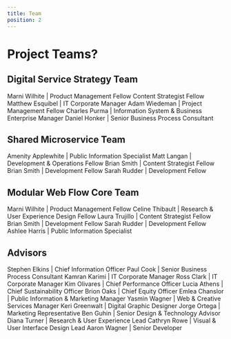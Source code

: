 ```yaml
---
title: Team
position: 2
---
```


# Project Teams?

## Digital Service Strategy Team
Marni Wilhite \| Product Management Fellow
Content Strategist Fellow
Matthew Esquibel \| IT Corporate Manager
Adam Wiedeman \| Project Management Fellow
Charles Purma \| Information System & Business Enterprise Manager
Daniel Honker \| Senior Business Process Consultant

## Shared Microservice Team
Amenity Applewhite \| Public Information Specialist
Matt Langan \| Development & Operations Fellow
Brian Smith \| Content Strategist Fellow
Brian Smith \| Development Fellow
Sarah Rudder \| Development Fellow

## Modular Web Flow Core Team
Marni Wilhite \| Product Management Fellow
Celine Thibault \| Research & User Experience Design Fellow
Laura Trujillo \| Content Strategist Fellow
Brian Smith \| Development Fellow
Sarah Rudder \| Development Fellow
Ashlee Harris | Public Information Specialist

## Advisors
Stephen Elkins \| Chief Information Officer
Paul Cook \| Senior Business Process Consultant
Kamran Karimi \| IT Corporate Manager
Ross Clark \| IT Corporate Manager
Kim Olivares \| Chief Performance Officer
Lucia Athens \| Chief Sustainability Officer
Brion Oaks \| Chief Equity Officer
Emlea Chanslor \| Public Information & Marketing Manager
Yasmin Wagner \| Web & Creative Services Manager
Keri Greenwalt \| Digital Graphic Designer
Jorge Ortega \| Marketing Representative
Ben Guhin \| Senior Design & Technology Advisor
Diana Turner \| Research & User Experience Lead
Cathryn Rowe \| Visual & User Interface Design Lead
Aaron Wagner \| Senior Developer
